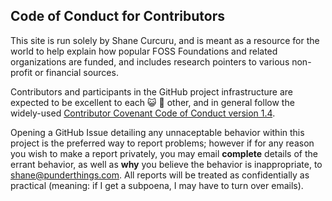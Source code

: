 ## Code of Conduct for Contributors

This site is run solely by Shane Curcuru, and is meant as a resource for the world to help explain how popular FOSS Foundations and related organizations are funded, and includes research pointers to various non-profit or financial sources.

Contributors and participants in the GitHub project infrastructure are expected to be excellent to each :smiley_cat: :dog: other, and in general follow the widely-used [Contributor Covenant Code of Conduct version 1.4](https://contributor-covenant.org/version/1/4/).

Opening a GitHub Issue detailing any unnaceptable behavior within this project is the preferred way to report problems; however if for any reason you wish to make a report privately, you may email **complete** details of the errant behavior, as well as **why** you believe the behavior is inappropriate, to shane@punderthings.com.  All reports will be treated as confidentially as practical (meaning: if I get a subpoena, I may have to turn over emails).
